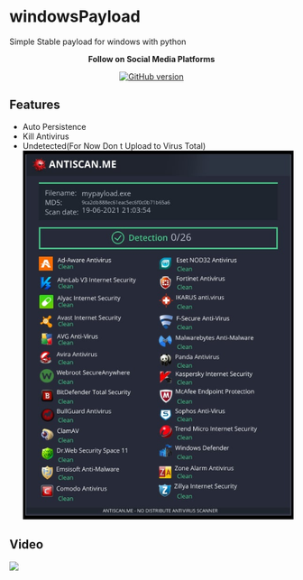 # windowsPayload
Simple Stable payload for windows with python 

<p align="center">
  <b> Follow on Social Media Platforms </b>
</p>


<p align="center">
<p align="center">
<a href="https://www.facebook.com/achihemek.achihemek/"><img title="GitHub version" src="https://img.shields.io/badge/-Facebook-blue" ></a> 
</p>

## Features
* Auto Persistence
* Kill Antivirus
* Undetected(For Now Don t Upload to Virus Total)
  ![](Detection.png)


<h2>Video</h2>
<a href="https://www.youtube.com/watch?v=OuezjBwoFAA"><img src="https://www.upload.ee/image/13243510/Screenshot_from_2021-06-17_14-59-40.png" style="max-width:100%;"></a>
